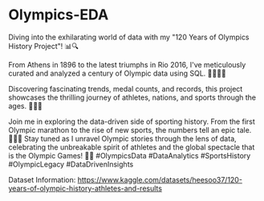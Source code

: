 # Olympics-EDA

Diving into the exhilarating world of data with my "120 Years of Olympics History Project"! 📊🔍

From Athens in 1896 to the latest triumphs in Rio 2016, I've meticulously curated and analyzed a century of Olympic data using SQL. 🏋️‍♀️🏊‍♂️

Discovering fascinating trends, medal counts, and records, this project showcases the thrilling journey of athletes, nations, and sports through the ages. 🥇🥈🥉

Join me in exploring the data-driven side of sporting history. From the first Olympic marathon to the rise of new sports, the numbers tell an epic tale. 🏃‍♂️🏓
Stay tuned as I unravel Olympic stories through the lens of data, celebrating the unbreakable spirit of athletes and the global spectacle that is the Olympic Games! 🌟🌐 #OlympicsData #DataAnalytics #SportsHistory #OlympicLegacy #DataDrivenInsights

Dataset Information: https://www.kaggle.com/datasets/heesoo37/120-years-of-olympic-history-athletes-and-results
